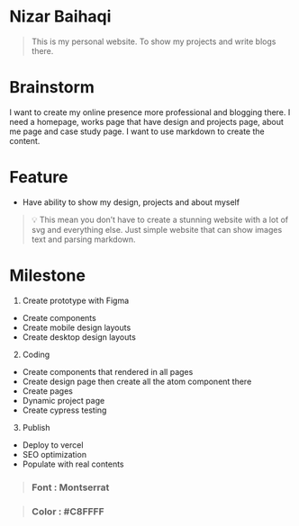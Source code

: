# Nizar Baihaqi

> This is my personal website. To show my projects and write blogs there.

# Brainstorm

I want to create my online presence more professional and blogging there. I need a homepage, works page that have design and projects page, about me page and case study page. I want to use markdown to create the content.

# Feature

- Have ability to show my design, projects and about myself

> 💡 This mean you don’t have to create a stunning website with a lot of svg and everything else. Just simple website that can show images text and parsing markdown.

# Milestone

1. Create prototype with Figma
- Create components
- Create mobile design layouts
- Create desktop design layouts
2. Coding
- Create components that rendered in all pages
- Create design page then create all the atom component there
- Create pages
- Dynamic project page
- Create cypress testing
3. Publish
- Deploy to vercel
- SEO optimization
- Populate with real contents

> ### Font : Montserrat

> ### Color : #C8FFFF